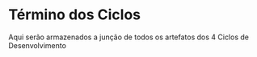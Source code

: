Término dos Ciclos
=================

Aqui serão armazenados a junção de todos os artefatos dos 4 Ciclos de Desenvolvimento
